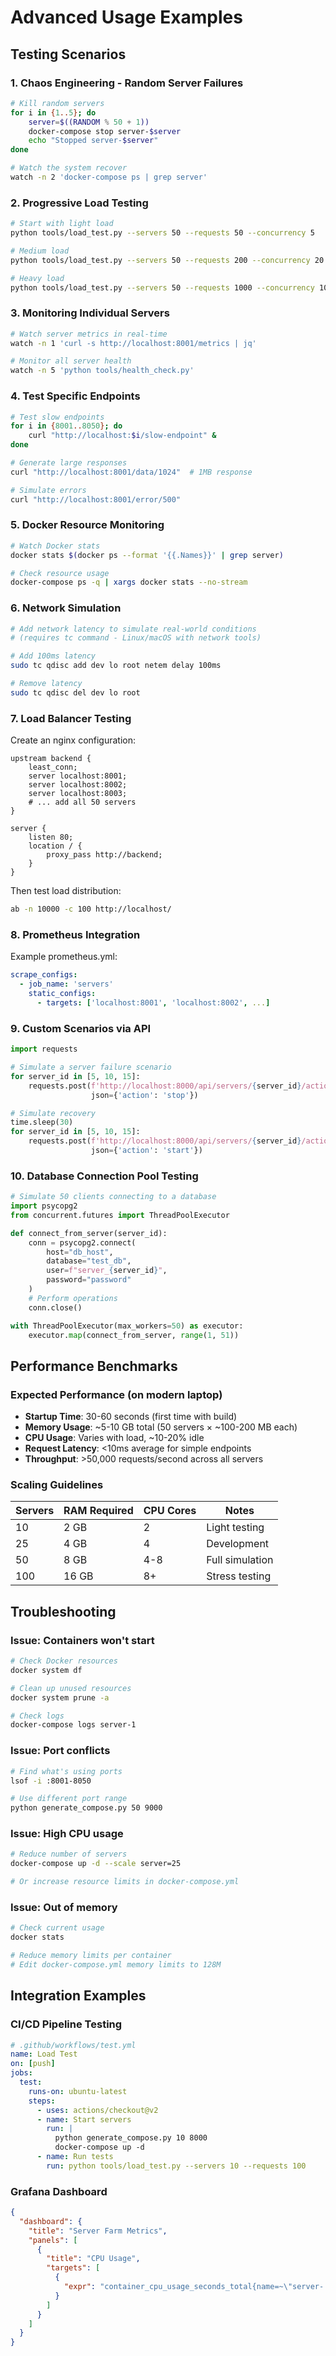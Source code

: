 # Advanced Usage Examples

## Testing Scenarios

### 1. Chaos Engineering - Random Server Failures

```bash
# Kill random servers
for i in {1..5}; do
    server=$((RANDOM % 50 + 1))
    docker-compose stop server-$server
    echo "Stopped server-$server"
done

# Watch the system recover
watch -n 2 'docker-compose ps | grep server'
```

### 2. Progressive Load Testing

```bash
# Start with light load
python tools/load_test.py --servers 50 --requests 50 --concurrency 5

# Medium load
python tools/load_test.py --servers 50 --requests 200 --concurrency 20

# Heavy load
python tools/load_test.py --servers 50 --requests 1000 --concurrency 100
```

### 3. Monitoring Individual Servers

```bash
# Watch server metrics in real-time
watch -n 1 'curl -s http://localhost:8001/metrics | jq'

# Monitor all server health
watch -n 5 'python tools/health_check.py'
```

### 4. Test Specific Endpoints

```bash
# Test slow endpoints
for i in {8001..8050}; do
    curl "http://localhost:$i/slow-endpoint" &
done

# Generate large responses
curl "http://localhost:8001/data/1024"  # 1MB response

# Simulate errors
curl "http://localhost:8001/error/500"
```

### 5. Docker Resource Monitoring

```bash
# Watch Docker stats
docker stats $(docker ps --format '{{.Names}}' | grep server)

# Check resource usage
docker-compose ps -q | xargs docker stats --no-stream
```

### 6. Network Simulation

```bash
# Add network latency to simulate real-world conditions
# (requires tc command - Linux/macOS with network tools)

# Add 100ms latency
sudo tc qdisc add dev lo root netem delay 100ms

# Remove latency
sudo tc qdisc del dev lo root
```

### 7. Load Balancer Testing

Create an nginx configuration:

```nginx
upstream backend {
    least_conn;
    server localhost:8001;
    server localhost:8002;
    server localhost:8003;
    # ... add all 50 servers
}

server {
    listen 80;
    location / {
        proxy_pass http://backend;
    }
}
```

Then test load distribution:

```bash
ab -n 10000 -c 100 http://localhost/
```

### 8. Prometheus Integration

Example prometheus.yml:

```yaml
scrape_configs:
  - job_name: 'servers'
    static_configs:
      - targets: ['localhost:8001', 'localhost:8002', ...]
```

### 9. Custom Scenarios via API

```python
import requests

# Simulate a server failure scenario
for server_id in [5, 10, 15]:
    requests.post(f'http://localhost:8000/api/servers/{server_id}/action', 
                  json={'action': 'stop'})

# Simulate recovery
time.sleep(30)
for server_id in [5, 10, 15]:
    requests.post(f'http://localhost:8000/api/servers/{server_id}/action', 
                  json={'action': 'start'})
```

### 10. Database Connection Pool Testing

```python
# Simulate 50 clients connecting to a database
import psycopg2
from concurrent.futures import ThreadPoolExecutor

def connect_from_server(server_id):
    conn = psycopg2.connect(
        host="db_host",
        database="test_db",
        user=f"server_{server_id}",
        password="password"
    )
    # Perform operations
    conn.close()

with ThreadPoolExecutor(max_workers=50) as executor:
    executor.map(connect_from_server, range(1, 51))
```

## Performance Benchmarks

### Expected Performance (on modern laptop)

- **Startup Time**: 30-60 seconds (first time with build)
- **Memory Usage**: ~5-10 GB total (50 servers × ~100-200 MB each)
- **CPU Usage**: Varies with load, ~10-20% idle
- **Request Latency**: <10ms average for simple endpoints
- **Throughput**: >50,000 requests/second across all servers

### Scaling Guidelines

| Servers | RAM Required | CPU Cores | Notes |
|---------|-------------|-----------|-------|
| 10      | 2 GB        | 2         | Light testing |
| 25      | 4 GB        | 4         | Development |
| 50      | 8 GB        | 4-8       | Full simulation |
| 100     | 16 GB       | 8+        | Stress testing |

## Troubleshooting

### Issue: Containers won't start

```bash
# Check Docker resources
docker system df

# Clean up unused resources
docker system prune -a

# Check logs
docker-compose logs server-1
```

### Issue: Port conflicts

```bash
# Find what's using ports
lsof -i :8001-8050

# Use different port range
python generate_compose.py 50 9000
```

### Issue: High CPU usage

```bash
# Reduce number of servers
docker-compose up -d --scale server=25

# Or increase resource limits in docker-compose.yml
```

### Issue: Out of memory

```bash
# Check current usage
docker stats

# Reduce memory limits per container
# Edit docker-compose.yml memory limits to 128M
```

## Integration Examples

### CI/CD Pipeline Testing

```yaml
# .github/workflows/test.yml
name: Load Test
on: [push]
jobs:
  test:
    runs-on: ubuntu-latest
    steps:
      - uses: actions/checkout@v2
      - name: Start servers
        run: |
          python generate_compose.py 10 8000
          docker-compose up -d
      - name: Run tests
        run: python tools/load_test.py --servers 10 --requests 100
```

### Grafana Dashboard

```json
{
  "dashboard": {
    "title": "Server Farm Metrics",
    "panels": [
      {
        "title": "CPU Usage",
        "targets": [
          {
            "expr": "container_cpu_usage_seconds_total{name=~\"server-.*\"}"
          }
        ]
      }
    ]
  }
}
```
